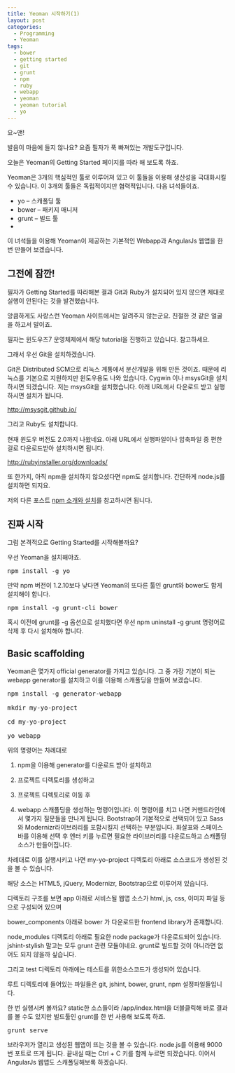 ```yaml
---
title: Yeoman 시작하기(1)
layout: post
categories:
  - Programming
  - Yeoman
tags:
  - bower
  - getting started
  - git
  - grunt
  - npm
  - ruby
  - webapp
  - yeoman
  - yeoman tutorial
  - yo
---
```

요~맨!

발음이 마음에 들지 않나요? 요즘 필자가 푹 빠져있는 개발도구입니다.

오늘은 Yeoman의 Getting Started 페이지를 따라 해 보도록 하죠.

Yeoman은 3개의 핵심적인 툴로 이루어져 있고 이 툴들을 이용해 생산성을 극대화시킬 수 있습니다. 이 3개의 툴들은 독립적이지만 협력적입니다. 다음 녀석들이죠.

  * yo &#8211; 스캐폴딩 툴
  * bower &#8211; 패키지 매니저
  * grunt &#8211; 빌드 툴
  * 

이 녀석들을 이용해 Yeoman이 제공하는 기본적인 Webapp과 AngularJs 웹앱을 한 번 만들어 보겠습니다.

## 그전에 잠깐!

필자가 Getting Started를 따라해본 결과 Git과 Ruby가 설치되어 있지 않으면 제대로 실행이 안된다는 것을 발견했습니다.

앙큼하게도 사랑스런 Yeoman 사이트에서는 알려주지 않는군요. 친절한 것 같은 얼굴을 하고서 말이죠.

필자는 윈도우즈7 운영체제에서 해당 tutorial을 진행하고 있습니다. 참고하세요.

그래서 우선 Git을 설치하겠습니다.

Git은 Distributed SCM으로 리눅스 계통에서 분산개발을 위해 만든 것이죠. 때문에 리눅스를 기본으로 지원하지만 윈도우용도 나와 있습니다. Cygwin 이나 msysGit을 설치하시면 되겠습니다. 저는 msysGit을 설치했습니다. 아래 URL에서 다운로드 받고 실행하시면 설치가 됩니다.

<a href="http://msysgit.github.io/" target="_blank">http://msysgit.github.io/</a>

<span style="line-height: 1.5em;">그리고 Ruby도 설치합니다. </span>

현재 윈도우 버전도 2.0까지 나왔네요. 아래 URL에서 실행파일이나 압축파일 중 편한 걸로 다운로드받아 설치하시면 됩니다.

<a href="http://rubyinstaller.org/downloads/" target="_blank">http://rubyinstaller.org/downloads/</a>

또 한가지, 아직 npm을 설치하지 않으셨다면 npm도 설치합니다. 간단하게 node.js를 설치하면 되지요.

저의 다른 포스트 <a href="http://monggu.com/npm-%ec%86%8c%ea%b0%9c%ec%99%80-%ec%84%a4%ec%b9%98/" target="_blank">npm 소개와 설치</a>를 참고하시면 됩니다.

## 진짜 시작

그럼 본격적으로 Getting Started를 시작해볼까요?

우선 Yeoman을 설치해야죠.

<pre class="lang:sh decode:true">npm install -g yo</pre>

만약 npm 버전이 1.2.10보다 낮다면 Yeoman의 또다른 툴인 grunt와 bower도 함게 설치해야 합니다.

<pre class="lang:sh decode:true">npm install -g grunt-cli bower</pre>

혹시 이전에 grunt를 -g 옵션으로 설치했다면 우선 npm uninstall -g grunt 명령어로 삭제 후 다시 설치해야 합니다.

## Basic scaffolding

Yeoman은 몇가지 official generator를 가지고 있습니다. 그 중 가장 기본이 되는 webapp generator를 설치하고 이를 이용해 스캐폴딩을 만들어 보겠습니다.

<pre class="lang:sh decode:true">npm install -g generator-webapp

mkdir my-yo-project

cd my-yo-project

yo webapp</pre>

위의 명령어는 차례대로

1. npm을 이용해 generator를 다운로드 받아 설치하고

2. 프로젝트 디렉토리를 생성하고

3. 프로젝트 디렉토리로 이동 후

4. webapp 스캐폴딩을 생성하는 명령어입니다. 이 명령어를 치고 나면 커맨드라인에서 몇가지 질문들을 만나게 됩니다. Bootstrap이 기본적으로 선택되어 있고 Sass와 Modernizr라이브러리를 포함시킬지 선택하는 부분입니다. 화살표와 스페이스바를 이용해 선택 후 엔터 키를 누르면 필요한 라이브러리를 다운로드하고 스캐폴딩 소스가 만들어집니다.

차례대로 이를 실행시키고 나면 my-yo-project 디렉토리 아래로 소스코드가 생성된 것을 볼 수 있습니다.

해당 소스는 HTML5, jQuery, Modernizr, Bootstrap으로 이루어져 있습니다.

디렉토리 구조를 보면 app 아래로 서비스될 웹앱 소스가 html, js, css, 이미지 파일 등으로 구성되어 있으며

bower_components 아래로 bower 가 다운로드한 frontend library가 존재합니다.

node_modules 디렉토리 아래로 필요한 node package가 다운로드되어 있습니다. jshint-stylish 말고는 모두 grunt 관련 모듈이네요. grunt로 빌드할 것이 아니라면 없어도 되지 않을까 싶습니다.

그리고 test 디렉토리 아래에는 테스트를 위한소스코드가 생성되어 있습니다.

루트 디렉토리에 들어있는 파일들은 git, jshint, bower, grunt, npm 설정파일들입니다.

한 번 실행시켜 볼까요? static한 소스들이라 /app/index.html을 더블클릭해 바로 결과를 볼 수도 있지만 빌드툴인 grunt를 한 번 사용해 보도록 하죠.

<pre class="lang:sh decode:true">grunt serve</pre>

브라우저가 열리고 생성된 웹앱이 뜨는 것을 볼 수 있습니다. node.js를 이용해 9000번 포트로 뜨게 됩니다. 끝내실 때는 Ctrl + C 키를 함께 누르면 되겠습니다. 이어서 AngularJs 웹앱도 스캐폴딩해보록 하겠습니다.



<!-- SEO Ultimate (http://www.seodesignsolutions.com/wordpress-seo/) - Code Inserter module -->

  
  
<ins class="adsbygoogle" style="display:inline-block;width:728px;height:90px" data-ad-client="ca-pub-4058194403762977" data-ad-slot="4726363844"></ins>  
<!-- /SEO Ultimate -->